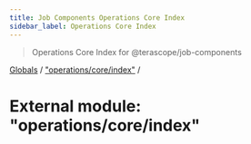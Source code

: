 ```yaml
---
title: Job Components Operations Core Index
sidebar_label: Operations Core Index
---
```


> Operations Core Index for @terascope/job-components

[Globals](../overview.md) / ["operations/core/index"](_operations_core_index_.md) /

# External module: "operations/core/index"
